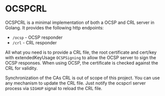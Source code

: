 # OCSPCRL

OCSPCRL is a minimal implementation of both a OCSP and CRL server in Golang. It provides the following http endpoints:

- `/ocsp` - OCSP responder
- `/crl` - CRL responder

All what you need is to provide a CRL file, the root certificate and cert/key with extendedKeyUsage `OCSPSigning` to allow the OCSP server to sign the OCSP responses.
When using OCSP, the certificate is checked against the CRL for validity.

Synchronization of the CAs CRL is out of scope of this project. You can use any mechanism to update the CRL file. Just notify the ocspcrl server process via `SIGHUP` signal to reload the CRL file.
